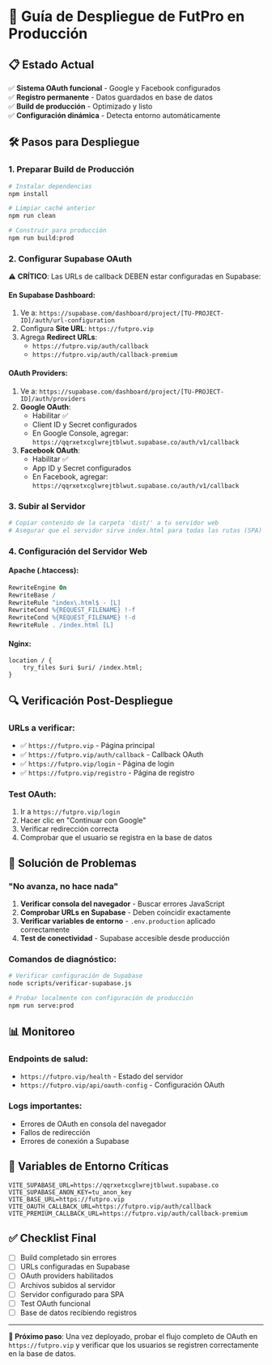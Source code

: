 # 🚀 Guía de Despliegue de FutPro en Producción

## 📋 Estado Actual

✅ **Sistema OAuth funcional** - Google y Facebook configurados  
✅ **Registro permanente** - Datos guardados en base de datos  
✅ **Build de producción** - Optimizado y listo  
✅ **Configuración dinámica** - Detecta entorno automáticamente  

## 🛠️ Pasos para Despliegue

### 1. Preparar Build de Producción

```bash
# Instalar dependencias
npm install

# Limpiar caché anterior
npm run clean

# Construir para producción
npm run build:prod
```

### 2. Configurar Supabase OAuth

⚠️ **CRÍTICO**: Las URLs de callback DEBEN estar configuradas en Supabase:

#### En Supabase Dashboard:
1. Ve a: `https://supabase.com/dashboard/project/[TU-PROJECT-ID]/auth/url-configuration`
2. Configura **Site URL**: `https://futpro.vip`
3. Agrega **Redirect URLs**:
   - `https://futpro.vip/auth/callback`
   - `https://futpro.vip/auth/callback-premium`

#### OAuth Providers:
1. Ve a: `https://supabase.com/dashboard/project/[TU-PROJECT-ID]/auth/providers`
2. **Google OAuth**:
   - Habilitar ✅
   - Client ID y Secret configurados
   - En Google Console, agregar: `https://qqrxetxcglwrejtblwut.supabase.co/auth/v1/callback`
3. **Facebook OAuth**:
   - Habilitar ✅
   - App ID y Secret configurados
   - En Facebook, agregar: `https://qqrxetxcglwrejtblwut.supabase.co/auth/v1/callback`

### 3. Subir al Servidor

```bash
# Copiar contenido de la carpeta 'dist/' a tu servidor web
# Asegurar que el servidor sirve index.html para todas las rutas (SPA)
```

### 4. Configuración del Servidor Web

#### Apache (.htaccess):
```apache
RewriteEngine On
RewriteBase /
RewriteRule ^index\.html$ - [L]
RewriteCond %{REQUEST_FILENAME} !-f
RewriteCond %{REQUEST_FILENAME} !-d
RewriteRule . /index.html [L]
```

#### Nginx:
```nginx
location / {
    try_files $uri $uri/ /index.html;
}
```

## 🔍 Verificación Post-Despliegue

### URLs a verificar:
- ✅ `https://futpro.vip` - Página principal
- ✅ `https://futpro.vip/auth/callback` - Callback OAuth
- ✅ `https://futpro.vip/login` - Página de login
- ✅ `https://futpro.vip/registro` - Página de registro

### Test OAuth:
1. Ir a `https://futpro.vip/login`
2. Hacer clic en "Continuar con Google"
3. Verificar redirección correcta
4. Comprobar que el usuario se registra en la base de datos

## 🚨 Solución de Problemas

### "No avanza, no hace nada"
1. **Verificar consola del navegador** - Buscar errores JavaScript
2. **Comprobar URLs en Supabase** - Deben coincidir exactamente
3. **Verificar variables de entorno** - `.env.production` aplicado correctamente
4. **Test de conectividad** - Supabase accesible desde producción

### Comandos de diagnóstico:
```bash
# Verificar configuración de Supabase
node scripts/verificar-supabase.js

# Probar localmente con configuración de producción
npm run serve:prod
```

## 📊 Monitoreo

### Endpoints de salud:
- `https://futpro.vip/health` - Estado del servidor
- `https://futpro.vip/api/oauth-config` - Configuración OAuth

### Logs importantes:
- Errores de OAuth en consola del navegador
- Fallos de redirección
- Errores de conexión a Supabase

## 🔧 Variables de Entorno Críticas

```env
VITE_SUPABASE_URL=https://qqrxetxcglwrejtblwut.supabase.co
VITE_SUPABASE_ANON_KEY=tu_anon_key
VITE_BASE_URL=https://futpro.vip
VITE_OAUTH_CALLBACK_URL=https://futpro.vip/auth/callback
VITE_PREMIUM_CALLBACK_URL=https://futpro.vip/auth/callback-premium
```

## ✅ Checklist Final

- [ ] Build completado sin errores
- [ ] URLs configuradas en Supabase
- [ ] OAuth providers habilitados
- [ ] Archivos subidos al servidor
- [ ] Servidor configurado para SPA
- [ ] Test OAuth funcional
- [ ] Base de datos recibiendo registros

---

**🎯 Próximo paso**: Una vez deployado, probar el flujo completo de OAuth en `https://futpro.vip` y verificar que los usuarios se registren correctamente en la base de datos.